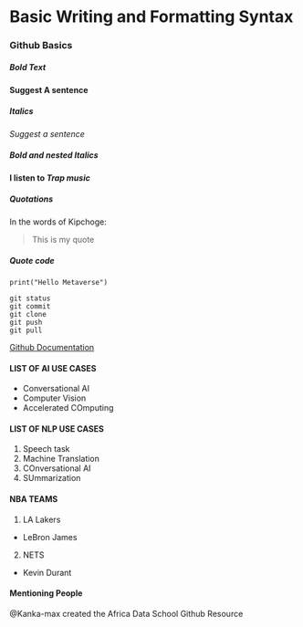 # Basic Writing and Formatting Syntax
### Github Basics

##### Bold Text
**Suggest A sentence**

##### Italics

*Suggest a sentence*

##### Bold and nested Italics

**I listen to *Trap music***

##### Quotations
In the words of Kipchoge:
> This is my quote

##### Quote code
```
print("Hello Metaverse")

git status
git commit
git clone
git push
git pull
```

[Github Documentation](https://docs.github.com/en)

#### LIST OF AI USE CASES
- Conversational AI
- Computer Vision
- Accelerated COmputing

#### LIST OF NLP USE CASES
1. Speech task
2. Machine Translation
3. COnversational AI
4. SUmmarization

#### NBA TEAMS
1. LA Lakers
  - LeBron James
2. NETS
  - Kevin Durant

#### Mentioning People
@Kanka-max created the Africa Data School Github Resource
